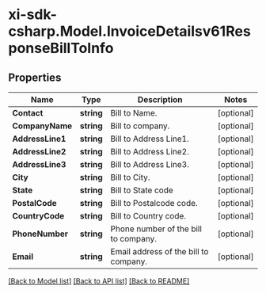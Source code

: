 # xi-sdk-csharp.Model.InvoiceDetailsv61ResponseBillToInfo

## Properties

Name | Type | Description | Notes
------------ | ------------- | ------------- | -------------
**Contact** | **string** | Bill to Name. | [optional] 
**CompanyName** | **string** | Bill to company. | [optional] 
**AddressLine1** | **string** | Bill to Address Line1. | [optional] 
**AddressLine2** | **string** | Bill to Address Line2. | [optional] 
**AddressLine3** | **string** | Bill to Address Line3. | [optional] 
**City** | **string** | Bill to City. | [optional] 
**State** | **string** | Bill to State code | [optional] 
**PostalCode** | **string** | Bill to Postalcode code. | [optional] 
**CountryCode** | **string** | Bill to Country code. | [optional] 
**PhoneNumber** | **string** | Phone number of the bill to company. | [optional] 
**Email** | **string** | Email address of the bill to company. | [optional] 

[[Back to Model list]](../README.md#documentation-for-models) [[Back to API list]](../README.md#documentation-for-api-endpoints) [[Back to README]](../README.md)


